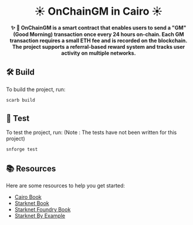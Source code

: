 
<h1 align="center">☀️ OnChainGM in Cairo ☀️</h1>

<p align="center">
  <strong>✨ 🐺 OnChainGM is a smart contract that enables users to send a "GM" (Good Morning) transaction once every 24 hours on-chain. Each GM transaction requires a small ETH fee and is recorded on the blockchain. The project supports a referral-based reward system and tracks user activity on multiple networks.</strong>
</p>

## 🛠️ Build

To build the project, run:

```bash
scarb build
```

## 🧪 Test

To test the project, run: (Note : The tests have not been written for this project)

```bash
snforge test
```

## 📚 Resources

Here are some resources to help you get started:

- [Cairo Book](https://book.cairo-lang.org/)
- [Starknet Book](https://book.starknet.io/)
- [Starknet Foundry Book](https://foundry-rs.github.io/starknet-foundry/)
- [Starknet By Example](https://starknet-by-example.voyager.online/)
